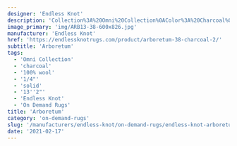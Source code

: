 ```yaml
---
designer: 'Endless Knot'
description: 'Collection%3A%20Omni%20Collection%0AColor%3A%20Charcoal%0AMaterial%3A%20100%25%20WoolPile%3A%201/4%22Style%3A%20SolidWidth%3A%2013%272%22'
image_primary: 'img/ARB13-38-600x826.jpg'
manufacturer: 'Endless Knot'
href: 'https://endlessknotrugs.com/product/arboretum-38-charcoal-2/'
subtitle: 'Arboretum'
tags:
  - 'Omni Collection'
  - 'charcoal'
  - '100% wool'
  - '1/4"'
  - 'solid'
  - '13''2"'
  - 'Endless Knot'
  - 'On Demand Rugs'
title: 'Arboretum'
category: 'on-demand-rugs'
slug: '/manufacturers/endless-knot/on-demand-rugs/endless-knot-arboretum'
date: '2021-02-17'
---
```

